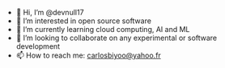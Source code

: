 - 👋 Hi, I’m @devnull17
- 👀 I’m interested in open source software
- 🌱 I’m currently learning cloud computing, AI and ML
- 💞️ I’m looking to collaborate on any experimental or software development
- 📫 How to reach me: carlosbiyoo@yahoo.fr

<!---
devnull17/devnull17 is a ✨ special ✨ repository because its `README.md` (this file) appears on your GitHub profile.
You can click the Preview link to take a look at your changes.
--->
